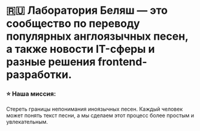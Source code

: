 # 🇷🇺 Лаборатория Беляш — это сообщество по переводу популярных англоязычных песен, а также новости IT-сферы и разные решения frontend-разработки. 
### ⭐ Наша миссия:
Стереть границы непонимания иноязычных песен. Каждый человек может понять текст песни, а мы сделаем этот процесс более простым и увлекательным. 
